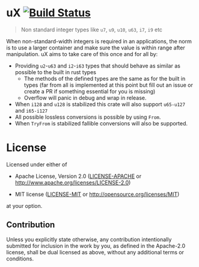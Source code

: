 # uX [![Build Status](https://travis-ci.org/kjetilkjeka/uX.svg?branch=master)](https://travis-ci.org/kjetilkjeka/uX)

> Non standard integer types like `u7`, `u9`, `u10`, `u63`, `i7`, `i9` etc

When non-standard-width integers is required in an applications, the norm is to use a larger container and make sure the value is within range after manipulation. uX aims to take care of this once and for all by:
 - Providing `u2`-`u63` and `i2`-`i63` types that should behave as similar as possible to the built in rust types
     - The methods of the defined types are the same as for the built in types (far from all is implemented at this point but fill out an issue or create a PR if something essential for you is missing)
     - Overflow will panic in debug and wrap in release.
 - When `i128` and `u128` is stabilized this crate will also support `u65-u127` and `i65-i127`
 - All possible lossless conversions is possible by using `From`.
 - When `TryFrom` is stabilized fallible conversions will also be supported.

# License

Licensed under either of

- Apache License, Version 2.0 ([LICENSE-APACHE](LICENSE-APACHE) or
  http://www.apache.org/licenses/LICENSE-2.0)

- MIT license ([LICENSE-MIT](LICENSE-MIT) or http://opensource.org/licenses/MIT)

at your option.

## Contribution

Unless you explicitly state otherwise, any contribution intentionally submitted
for inclusion in the work by you, as defined in the Apache-2.0 license, shall be
dual licensed as above, without any additional terms or conditions.
